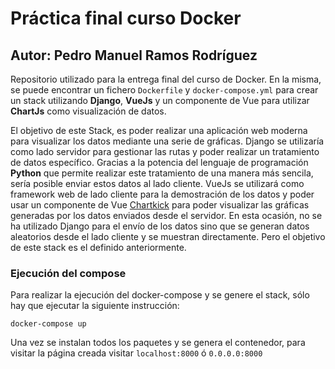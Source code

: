 # Práctica final curso Docker

## Autor: Pedro Manuel Ramos Rodríguez

Repositorio utilizado para la entrega final del curso de Docker. En la misma, se puede encontrar un fichero `Dockerfile` y `docker-compose.yml` para crear un stack utilizando **Django**, **VueJs** y un componente de Vue para utilizar **ChartJs** como visualización de datos.

El objetivo de este Stack, es poder realizar una aplicación web moderna para visualizar los datos mediante una serie de gráficas. Django se utilizaría como lado servidor para gestionar las rutas y poder realizar un tratamiento de datos específico. Gracias a la potencia del lenguaje de programación **Python** que permite realizar este tratamiento de una manera más sencila, sería posible enviar estos datos al lado cliente. VueJs se utilizará como framework web de lado cliente para la demostración de los datos y poder usar un componente de Vue [Chartkick](https://github.com/ankane/vue-chartkick) para poder visualizar las gráficas generadas por los datos enviados desde el servidor.
En esta ocasión, no se ha utilizado Django para el envío de los datos sino que se generan datos aleatorios desde el lado cliente y se muestran directamente. Pero el objetivo de este stack es el definido anteriormente.


### Ejecución del compose

Para realizar la ejecución del docker-compose y se genere el stack, sólo hay que ejecutar la siguiente instrucción:

```shell
docker-compose up
```

Una vez se instalan todos los paquetes y se genera el contenedor, para visitar la página creada visitar `localhost:8000` ó `0.0.0.0:8000`
